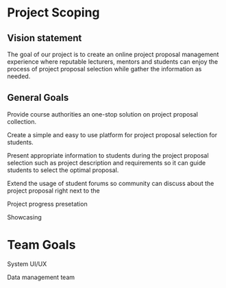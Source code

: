 # Project Scoping

## Vision statement

The goal of our project is to create an online project proposal management experience where reputable lecturers, mentors and students can enjoy the process of project proposal selection while gather the information as needed.

## General Goals

Provide course authorities an one-stop solution on project proposal collection.

Create a simple and easy to use platform for project proposal selection for students.

Present appropriate information to students during the project proposal selection such as project description and requirements so it can guide students to select the optimal proposal.

Extend the usage of student forums so community can discuss about the project proposal right next to the 


Project progress presetation

Showcasing

# Team Goals

System UI/UX

Data management team
